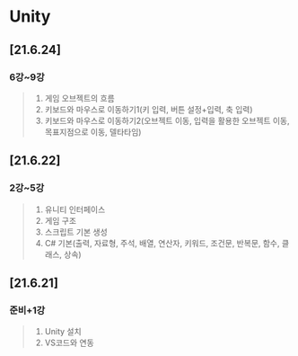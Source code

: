 # Unity
## [21.6.24]
### 6강~9강
> 1. 게임 오브젝트의 흐름
> 2. 키보드와 마우스로 이동하기1(키 입력, 버튼 설정+입력, 축 입력)
> 3. 키보드와 마우스로 이동하기2(오브젝트 이동, 입력을 활용한 오브젝트 이동, 목표지점으로 이동, 델타타임)

## [21.6.22]
### 2강~5강
> 1. 유니티 인터페이스
> 2. 게임 구조
> 3. 스크립트 기본 생성
> 4. C# 기본(출력, 자료형, 주석, 배열, 연산자, 키워드, 조건문, 반복문, 함수, 클래스, 상속)

## [21.6.21]
### 준비+1강
> 1. Unity 설치
> 2. VS코드와 연동
